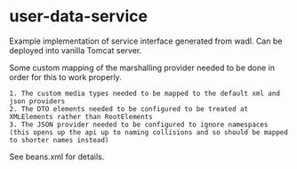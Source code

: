 user-data-service
===========

Example implementation of service interface generated from wadl. Can be deployed into vanilla Tomcat server.

Some custom mapping of the marshalling provider needed to be done in order for this to work properly.

 	1. The custom media types needed to be mapped to the default xml and json providers 
 	2. The DTO elements needed to be configured to be treated at XMLElements rather than RootElements
 	3. The JSON provider needed to be configured to ignore namespaces (this opens up the api up to naming collisions and so should be mapped to shorter names instead)
 	
 See beans.xml for details.